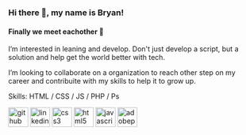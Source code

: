 ### Hi there 👋, my name is Bryan!
#### Finally we meet eachother 🎉
I’m interested in leaning and develop. Don't just develop a script, but a solution and help get the world better with tech.

I’m looking to collaborate on a organization to reach other step on my career and contribuite with my skills to help it to grow up.

Skills: HTML / CSS / JS / PHP / Ps



[<img src='https://cdn.jsdelivr.net/npm/simple-icons@3.0.1/icons/github.svg' alt='github' height='40'>](https://github.com/EoBryanDev)  [<img src='https://cdn.jsdelivr.net/npm/simple-icons@3.0.1/icons/linkedin.svg' alt='linkedin' height='40'>](https://www.linkedin.com/in/https://www.linkedin.com/in/maur%C3%ADcio-bryan-de-andrade-viana-9b1195125//)  [<img src='https://cdn.jsdelivr.net/npm/simple-icons@3.0.1/icons/css3.svg' alt='css3' height='40'>](#)  [<img src='https://cdn.jsdelivr.net/npm/simple-icons@3.0.1/icons/html5.svg' alt='html5' height='40'>](#)  [<img src='https://cdn.jsdelivr.net/npm/simple-icons@3.0.1/icons/javascript.svg' alt='javascript' height='40'>](#)  [<img src='https://cdn.jsdelivr.net/npm/simple-icons@3.0.1/icons/adobephotoshop.svg' alt='adobephotoshop' height='40'>](#)  

